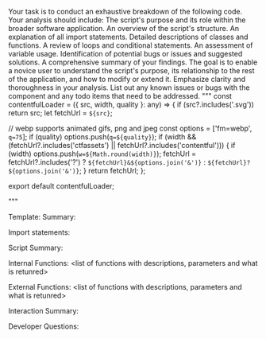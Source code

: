 Your task is to conduct an exhaustive breakdown of the following code. Your analysis should include:
The script's purpose and its role within the broader software application.
An overview of the script's structure.
An explanation of all import statements.
Detailed descriptions of classes and functions.
A review of loops and conditional statements.
An assessment of variable usage.
Identification of potential bugs or issues and suggested solutions.
A comprehensive summary of your findings.
The goal is to enable a novice user to understand the script's purpose, its relationship to the rest of the application, and how to modify or extend it. Emphasize clarity and thoroughness in your analysis.
List out any known issues or bugs with the component and any todo items that need to be addressed.
"""
const contentfulLoader = ({ src, width, quality }: any) => {
  if (src?.includes('.svg')) return src;
  let fetchUrl = `${src}`;

  // webp supports animated gifs, png and jpeg
  const options = ['fm=webp', `q=75`];
  if (quality) options.push(`q=${quality}`);
  if (width && (fetchUrl?.includes('ctfassets') || fetchUrl?.includes('contentful'))) {
    if (width) options.push(`w=${Math.round(width)}`);
    fetchUrl = fetchUrl?.includes('?') ? `${fetchUrl}&${options.join('&')}` : `${fetchUrl}?${options.join('&')}`;
  }
  return fetchUrl;
};

export default contentfulLoader;

"""

Template:
Summary:
<brief overview of the file and all its major components>

Import statements:
<describe the imports and dependencies>

Script Summary:
<Summary of file>

Internal Functions:
<list of functions with descriptions, parameters and what is retunred>

External Functions:
<list of functions with descriptions, parameters and what is retunred>

Interaction Summary:
<a summary of how the file could interact with the rest of the application>

Developer Questions:
<a list of questions Developers working with this component may have the following questions when debugging>